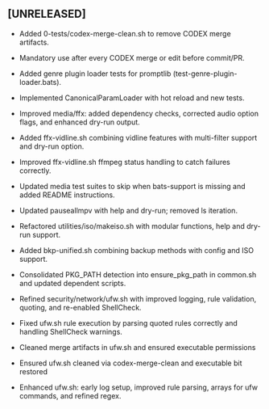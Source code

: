 ## [UNRELEASED]
- Added 0-tests/codex-merge-clean.sh to remove CODEX merge artifacts.
- Mandatory use after every CODEX merge or edit before commit/PR.
- Added genre plugin loader tests for promptlib (test-genre-plugin-loader.bats).

- Implemented CanonicalParamLoader with hot reload and new tests.
- Improved media/ffx: added dependency checks, corrected audio option flags,
  and enhanced dry-run output.
- Added ffx-vidline.sh combining vidline features with multi-filter support and dry-run option.
- Improved ffx-vidline.sh ffmpeg status handling to catch failures correctly.
- Updated media test suites to skip when bats-support is missing and added README instructions.
- Updated pauseallmpv with help and dry-run; removed ls iteration.

- Refactored utilities/iso/makeiso.sh with modular functions, help and dry-run support.
- Added bkp-unified.sh combining backup methods with config and ISO support.
- Consolidated PKG_PATH detection into ensure_pkg_path in common.sh and updated dependent scripts.
- Refined security/network/ufw.sh with improved logging, rule validation, quoting, and re-enabled ShellCheck.
- Fixed ufw.sh rule execution by parsing quoted rules correctly and handling ShellCheck warnings.
- Cleaned merge artifacts in ufw.sh and ensured executable permissions
- Ensured ufw.sh cleaned via codex-merge-clean and executable bit restored

- Enhanced ufw.sh: early log setup, improved rule parsing, arrays for ufw commands, and refined regex.
